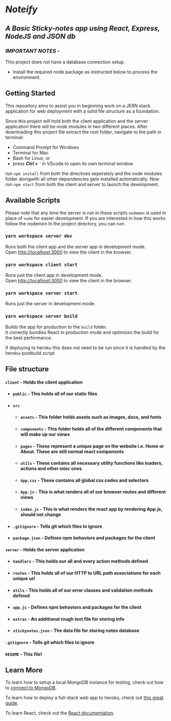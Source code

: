# _**Noteify**_

## _**A Basic Sticky-notes app using React, Express, NodeJS and JSON db**_

### _**IMPORTANT NOTES**_ - 
This project does not have a database connection setup.
- Install the required node package as instructed below to process the environment.


## Getting Started
This repository aims to assist you in beginning work on a JERN stack application for web deployment with a solid file structure as a foundation. 

Since this project will hold both the client application and the server application there will be node modules in two different places. After downloading this project file extract the root folder, navigate to the path in terminal:
- Command Prompt for Windows
- Terminal for Mac
- Bash for Linux, or
- press _**Ctrl + `**_ in VScode to open its own terminal window.
   
run `npm install` from both the directives seperately and the node modules folder alongwith all other dependencies gets installed automatically.
Now run `npm start` from both the client and server to launch the development.


## Available Scripts

Please note that any time the server is run in these scripts `nodemon` is used in place of `node` for easier development. If you are interested in how this works follow the nodemon In the project directory, you can run:

### `yarn workspace server dev`

Runs both the client app and the server app in development mode.<br>
Open [http://localhost:3000](http://localhost:3000) to view the client in the browser.

### `yarn workspace client start`

Runs just the client app in development mode.<br>
Open [http://localhost:3000](http://localhost:3000) to view the client in the browser.


### `yarn workspace server start`

Runs just the server in development mode.<br>


### `yarn workspace server build`

Builds the app for production to the `build` folder.<br>
It correctly bundles React in production mode and optimizes the build for the best performance.

If deploying to heroku this does not need to be run since it is handled by the heroku-postbuild script<br>


## File structure
#### `client` - Holds the client application
- #### `public` - This holds all of our static files
- #### `src`
    - #### `assets` - This folder holds assets such as images, docs, and fonts
    - #### `components` - This folder holds all of the different components that will make up our views
    - #### `pages` - These represent a unique page on the website i.e. Home or About. These are still normal react components
    - #### `utils` - These contains all necessary utility functions like loaders, actions and other misc ones
    - #### `App.css` - These contains all global css codes and selectors
    - #### `App.js` - This is what renders all of our browser routes and different views
    - #### `index.js` - This is what renders the react app by rendering App.js, should not change
- #### `.gitignore` - Tells git which files to ignore
- #### `package.json` - Defines npm behaviors and packages for the client
#### `server` - Holds the server application
- #### `handlers` - This holds our all and every action methods defined
- #### `routes` - This holds all of our HTTP to URL path associations for each unique url
- #### `utils` - This holds all of our error classes and validation methods defined
- #### `app.js` - Defines npm behaviors and packages for the client
- #### `extras` - An additional rough text file for storing info
- #### `stickynotes.json` - The data file for storing notes database
#### `.gitignore` - Tells git which files to ignore
#### `README` - This file!

## Learn More
To learn how to setup a local MongoDB instance for testing, check out how to [connect to MongoDB](https://docs.mongodb.com/guides/server/drivers/).

To learn how to deploy a full-stack web app to heroku, check out [this great guide](https://daveceddia.com/deploy-react-express-app-heroku/).

To learn React, check out the [React documentation](https://reactjs.org/).
